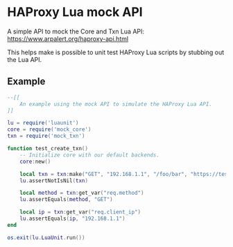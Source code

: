 # HAProxy Lua mock API

A simple API to mock the Core and Txn Lua API:
https://www.arpalert.org/haproxy-api.html

This helps make is possible to unit test HAProxy Lua scripts by stubbing out the Lua API.

## Example
```lua
--[[
    An example using the mock API to simulate the HAProxy Lua API.
]]

lu = require('luaunit')
core = require('mock_core')
txn = require('mock_txn')

function test_create_txn()
    -- Initialize core with our default backends.
    core:new()

    local txn = txn:make("GET", "192.168.1.1", "/foo/bar", "https://test.com/foo/bar")
    lu.assertNotIsNil(txn)

    local method = txn:get_var("req.method")
    lu.assertEquals(method, "GET")

    local ip = txn:get_var("req.client_ip")
    lu.assertEquals(ip, "192.168.1.1")
end

os.exit(lu.LuaUnit.run())
```
